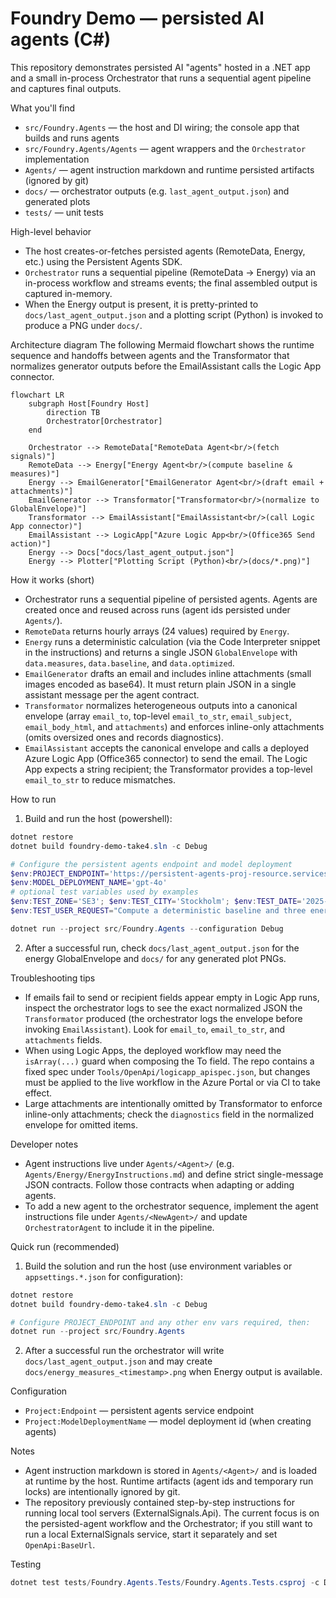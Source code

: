 
# Foundry Demo — persisted AI agents (C#)

This repository demonstrates persisted AI "agents" hosted in a .NET app and a small in-process Orchestrator that runs a sequential agent pipeline and captures final outputs.

What you'll find
- `src/Foundry.Agents` — the host and DI wiring; the console app that builds and runs agents
- `src/Foundry.Agents/Agents` — agent wrappers and the `Orchestrator` implementation
- `Agents/` — agent instruction markdown and runtime persisted artifacts (ignored by git)
- `docs/` — orchestrator outputs (e.g. `last_agent_output.json`) and generated plots
- `tests/` — unit tests

High-level behavior
- The host creates-or-fetches persisted agents (RemoteData, Energy, etc.) using the Persistent Agents SDK.
- `Orchestrator` runs a sequential pipeline (RemoteData -> Energy) via an in-process workflow and streams events; the final assembled output is captured in-memory.
- When the Energy output is present, it is pretty-printed to `docs/last_agent_output.json` and a plotting script (Python) is invoked to produce a PNG under `docs/`.

Architecture diagram
The following Mermaid flowchart shows the runtime sequence and handoffs between agents and the Transformator that normalizes generator outputs before the EmailAssistant calls the Logic App connector.

```mermaid
flowchart LR
	subgraph Host[Foundry Host]
		direction TB
		Orchestrator[Orchestrator]
	end

	Orchestrator --> RemoteData["RemoteData Agent<br/>(fetch signals)"]
	RemoteData --> Energy["Energy Agent<br/>(compute baseline & measures)"]
	Energy --> EmailGenerator["EmailGenerator Agent<br/>(draft email + attachments)"]
	EmailGenerator --> Transformator["Transformator<br/>(normalize to GlobalEnvelope)"]
	Transformator --> EmailAssistant["EmailAssistant<br/>(call Logic App connector)"]
	EmailAssistant --> LogicApp["Azure Logic App<br/>(Office365 Send action)"]
	Energy --> Docs["docs/last_agent_output.json"]
	Energy --> Plotter["Plotting Script (Python)<br/>(docs/*.png)"]
```

How it works (short)
- Orchestrator runs a sequential pipeline of persisted agents. Agents are created once and reused across runs (agent ids persisted under `Agents/`).
- `RemoteData` returns hourly arrays (24 values) required by `Energy`.
- `Energy` runs a deterministic calculation (via the Code Interpreter snippet in the instructions) and returns a single JSON `GlobalEnvelope` with `data.measures`, `data.baseline`, and `data.optimized`.
- `EmailGenerator` drafts an email and includes inline attachments (small images encoded as base64). It must return plain JSON in a single assistant message per the agent contract.
- `Transformator` normalizes heterogeneous outputs into a canonical envelope (array `email_to`, top-level `email_to_str`, `email_subject`, `email_body_html`, and `attachments`) and enforces inline-only attachments (omits oversized ones and records diagnostics).
- `EmailAssistant` accepts the canonical envelope and calls a deployed Azure Logic App (Office365 connector) to send the email. The Logic App expects a string recipient; the Transformator provides a top-level `email_to_str` to reduce mismatches.

How to run
1. Build and run the host (powershell):

```powershell
dotnet restore
dotnet build foundry-demo-take4.sln -c Debug

# Configure the persistent agents endpoint and model deployment
$env:PROJECT_ENDPOINT='https://persistent-agents-proj-resource.services.ai.azure.com/api/projects/persistent-agents-proj'
$env:MODEL_DEPLOYMENT_NAME='gpt-4o'
# optional test variables used by examples
$env:TEST_ZONE='SE3'; $env:TEST_CITY='Stockholm'; $env:TEST_DATE='2025-10-01';
$env:TEST_USER_REQUEST="Compute a deterministic baseline and three energy-saving measures for zone SE3 in Stockholm on 2025-10-01. Send the summary by email to you@example.com."

dotnet run --project src/Foundry.Agents --configuration Debug
```

2. After a successful run, check `docs/last_agent_output.json` for the energy GlobalEnvelope and `docs/` for any generated plot PNGs.

Troubleshooting tips
- If emails fail to send or recipient fields appear empty in Logic App runs, inspect the orchestrator logs to see the exact normalized JSON the `Transformator` produced (the orchestrator logs the envelope before invoking `EmailAssistant`). Look for `email_to`, `email_to_str`, and `attachments` fields.
- When using Logic Apps, the deployed workflow may need the `isArray(...)` guard when composing the To field. The repo contains a fixed spec under `Tools/OpenApi/logicapp_apispec.json`, but changes must be applied to the live workflow in the Azure Portal or via CI to take effect.
- Large attachments are intentionally omitted by Transformator to enforce inline-only attachments; check the `diagnostics` field in the normalized envelope for omitted items.

Developer notes
- Agent instructions live under `Agents/<Agent>/` (e.g. `Agents/Energy/EnergyInstructions.md`) and define strict single-message JSON contracts. Follow those contracts when adapting or adding agents.
- To add a new agent to the orchestrator sequence, implement the agent instructions file under `Agents/<NewAgent>/` and update `OrchestratorAgent` to include it in the pipeline.

Quick run (recommended)
1. Build the solution and run the host (use environment variables or `appsettings.*.json` for configuration):

```powershell
dotnet restore
dotnet build foundry-demo-take4.sln -c Debug

# Configure PROJECT_ENDPOINT and any other env vars required, then:
dotnet run --project src/Foundry.Agents
```

2. After a successful run the orchestrator will write `docs/last_agent_output.json` and may create `docs/energy_measures_<timestamp>.png` when Energy output is available.

Configuration
- `Project:Endpoint` — persistent agents service endpoint
- `Project:ModelDeploymentName` — model deployment id (when creating agents)

Notes
- Agent instruction markdown is stored in `Agents/<Agent>/` and is loaded at runtime by the host. Runtime artifacts (agent ids and temporary run locks) are intentionally ignored by git.
- The repository previously contained step-by-step instructions for running local tool servers (ExternalSignals.Api). The current focus is on the persisted-agent workflow and the Orchestrator; if you still want to run a local ExternalSignals service, start it separately and set `OpenApi:BaseUrl`.

Testing

```powershell
dotnet test tests/Foundry.Agents.Tests/Foundry.Agents.Tests.csproj -c Debug --no-build
```
